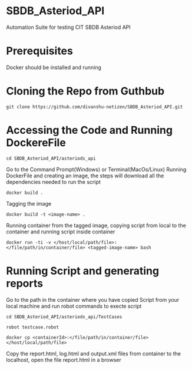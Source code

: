 # SBDB_Asteriod_API
Automation Suite for testing CIT SBDB Asteriod API

# Prerequisites
Docker should be installed and running 

# Cloning the Repo from Guthbub
```
git clone https://github.com/divanshu-netizen/SBDB_Asteriod_API.git
```

# Accessing the Code and  Running DockereFile 
```
cd SBDB_Asteriod_API/asteriods_api
```

Go to the Command Prompt(Windows) or Terminal(MacOs/Linux)
Running DockerFile and creating an image, the steps will download all the dependencies needed to run the script
```
docker build .
```
Tagging the image 
```
docker build -t <image-name> .
```
Running container from the tagged image, copying script from local to the container and running script inside container
```
docker run -ti -v </host/local/path/file>:</file/path/in/container/file> <tagged-image-name> bash
```  

# Running Script and generating reports
Go to the path in the container where you have copied Script from your local machine and run robot commands to execte script

```
cd SBDB_Asteriod_API/asteriods_api/TestCases
```

```
robot testcase.robot
```

```
docker cp <containerId>:</file/path/in/container/file> </host/local/path/file>
```
Copy the report.html, log.html and output.xml files from container to the localhost,
open the file report.html in a browser 
